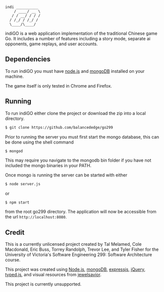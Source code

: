 ```
indi __________ 
    / ____/ __ \
   / / __/ / / /
  / /_/ / /_/ / 
  \____/\____/  
```
indiGO is a web application implementation of the traditional Chinese game Go.
It includes a number of features including a story mode, separate ai opponents,
game replays, and user accounts. 

## Dependencies

To run indiGO you must have [node.js](https://nodejs.org/en/) and 
[mongoDB](https://www.mongodb.com/) installed on your machine.

The game itself is only tested in Chrome and Firefox.

## Running

To run indiGO either clone the project or download the zip into a local directory.
```bash
$ git clone https://github.com/balancededge/go299
```
Prior to running the server you must first start the mongo database, this can
be done using the shell command
```bash
$ mongod
```
This may require you navigate to the mongodb bin folder if you have not included
the mongo binaries in your PATH. 

Once mongo is running the server can be started with either
```bash
$ node server.js
```
or
```
$ npm start
```
from the root go299 directory. The application will now be accessible from 
the url `http://localhost:8080`.

## Credit

This is a currently unlicensed project created by Tal Melamed, Cole Macdonald,
Eric Buss, Torrey Randolph, Trevor Lee, and Tyler Fisher for the University of 
Victoria's Software Engineering 299: Software Architecture course. 

This project was created using 
[Node.js](https://nodejs.org/en/), 
[mongoDB](https://www.mongodb.com/), 
[expressjs](https://expressjs.com/), 
[jQuery](https://jquery.com/), 
[typed.js](https://github.com/mattboldt/typed.js/), 
and visual resources from [jewelsavior](http://www.jewel-s.jp/download/). 

This project is currently unsupported.
